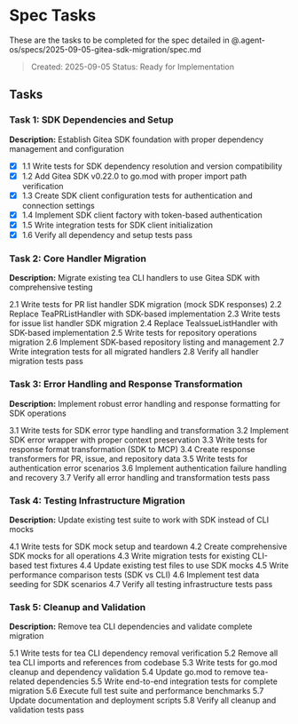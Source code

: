 # Spec Tasks

These are the tasks to be completed for the spec detailed in @.agent-os/specs/2025-09-05-gitea-sdk-migration/spec.md

> Created: 2025-09-05
> Status: Ready for Implementation

## Tasks

### Task 1: SDK Dependencies and Setup
**Description:** Establish Gitea SDK foundation with proper dependency management and configuration

- [x] 1.1 Write tests for SDK dependency resolution and version compatibility
- [x] 1.2 Add Gitea SDK v0.22.0 to go.mod with proper import path verification
- [x] 1.3 Create SDK client configuration tests for authentication and connection settings
- [x] 1.4 Implement SDK client factory with token-based authentication
- [x] 1.5 Write integration tests for SDK client initialization
- [x] 1.6 Verify all dependency and setup tests pass

### Task 2: Core Handler Migration
**Description:** Migrate existing tea CLI handlers to use Gitea SDK with comprehensive testing

2.1 Write tests for PR list handler SDK migration (mock SDK responses)
2.2 Replace TeaPRListHandler with SDK-based implementation
2.3 Write tests for issue list handler SDK migration
2.4 Replace TeaIssueListHandler with SDK-based implementation
2.5 Write tests for repository operations migration
2.6 Implement SDK-based repository listing and management
2.7 Write integration tests for all migrated handlers
2.8 Verify all handler migration tests pass

### Task 3: Error Handling and Response Transformation
**Description:** Implement robust error handling and response formatting for SDK operations

3.1 Write tests for SDK error type handling and transformation
3.2 Implement SDK error wrapper with proper context preservation
3.3 Write tests for response format transformation (SDK to MCP)
3.4 Create response transformers for PR, issue, and repository data
3.5 Write tests for authentication error scenarios
3.6 Implement authentication failure handling and recovery
3.7 Verify all error handling and transformation tests pass

### Task 4: Testing Infrastructure Migration
**Description:** Update existing test suite to work with SDK instead of CLI mocks

4.1 Write tests for SDK mock setup and teardown
4.2 Create comprehensive SDK mocks for all operations
4.3 Write migration tests for existing CLI-based test fixtures
4.4 Update existing test files to use SDK mocks
4.5 Write performance comparison tests (SDK vs CLI)
4.6 Implement test data seeding for SDK scenarios
4.7 Verify all testing infrastructure tests pass

### Task 5: Cleanup and Validation
**Description:** Remove tea CLI dependencies and validate complete migration

5.1 Write tests for tea CLI dependency removal verification
5.2 Remove all tea CLI imports and references from codebase
5.3 Write tests for go.mod cleanup and dependency validation
5.4 Update go.mod to remove tea-related dependencies
5.5 Write end-to-end integration tests for complete migration
5.6 Execute full test suite and performance benchmarks
5.7 Update documentation and deployment scripts
5.8 Verify all cleanup and validation tests pass